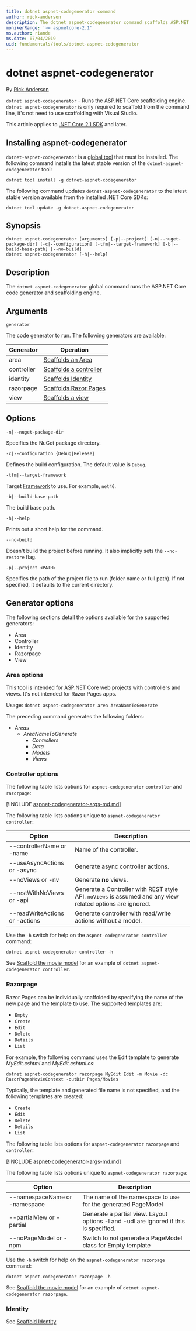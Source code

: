 ```yaml
---
title: dotnet aspnet-codegenerator command
author: rick-anderson
description: The dotnet aspnet-codegenerator command scaffolds ASP.NET Core projects.
monikerRange: '>= aspnetcore-2.1'
ms.author: riande
ms.date: 07/04/2019
uid: fundamentals/tools/dotnet-aspnet-codegenerator
---
```


# dotnet aspnet-codegenerator

By [Rick Anderson](https://twitter.com/RickAndMSFT)

`dotnet aspnet-codegenerator` - Runs the ASP.NET Core scaffolding engine. `dotnet aspnet-codegenerator` is only required to scaffold from the command line, it's not need to use scaffolding with Visual Studio.

This article applies to [.NET Core 2.1 SDK](https://dotnet.microsoft.com/download/dotnet-core/2.1) and later.

## Installing aspnet-codegenerator

`dotnet-aspnet-codegenerator` is a [global tool](/dotnet/core/tools/global-tools) that must be installed. The following command installs the latest stable version of the `dotnet-aspnet-codegenerator` tool:

```console
dotnet tool install -g dotnet-aspnet-codegenerator
```

The following command updates `dotnet-aspnet-codegenerator` to the latest stable version available from the installed .NET Core SDKs:

```console
dotnet tool update -g dotnet-aspnet-codegenerator
```

## Synopsis

```
dotnet aspnet-codegenerator [arguments] [-p|--project] [-n|--nuget-package-dir] [-c|--configuration] [-tfm|--target-framework] [-b|--build-base-path] [--no-build] 
dotnet aspnet-codegenerator [-h|--help]
```

## Description

The `dotnet aspnet-codegenerator` global command runs the ASP.NET Core code generator and scaffolding engine.

## Arguments

`generator`

The code generator to run. The following generators are available:

| Generator | Operation |
| ----------------- | ------------ | 
| area      | [Scaffolds an Area](/aspnet/core/mvc/controllers/areas) |
  controller| [Scaffolds a controller](/aspnet/core/tutorials/first-mvc-app/adding-model) |
  identity  | [Scaffolds Identity](/aspnet/core/security/authentication/scaffold-identity) |
  razorpage | [Scaffolds Razor Pages](/aspnet/core/tutorials/razor-pages/model) |
  view      | [Scaffolds a view](/aspnet/core/mvc/views/overview) |

## Options

`-n|--nuget-package-dir`

Specifies the NuGet package directory.

`-c|--configuration {Debug|Release}`

Defines the build configuration. The default value is `Debug`.

`-tfm|--target-framework`

Target [Framework](/dotnet/standard/frameworks) to use. For example, `net46`.

`-b|--build-base-path`

The build base path.

`-h|--help`

Prints out a short help for the command.

`--no-build`

Doesn't build the project before running. It also implicitly sets the `--no-restore` flag.

`-p|--project <PATH>`

Specifies the path of the project file to run (folder name or full path). If not specified, it defaults to the current directory.

## Generator options

The following sections detail the options available for the supported generators:

* Area
* Controller
* Identity  
* Razorpage
* View

<a name="area"></a>

### Area options

This tool is intended for ASP.NET Core web projects with controllers and views. It's not intended for Razor Pages apps.

Usage: `dotnet aspnet-codegenerator area AreaNameToGenerate`

The preceding command generates the following folders:

* *Areas*
  * *AreaNameToGenerate*
    * *Controllers*
    * *Data*
    * *Models*
    * *Views*

<a name="ctl"></a>

### Controller options

The following table lists options for  `aspnet-codegenerator` `controller` and `razorpage`:

[!INCLUDE [aspnet-codegenerator-args-md.md](~/includes/aspnet-codegenerator-args-md.md)]

The following table lists options unique to  `aspnet-codegenerator controller`:

| Option               | Description|
| ----------------- | ------------ |
| --controllerName or -name | Name of the controller. |
| --useAsyncActions or -async | Generate async controller actions. |
| --noViews or -nv | Generate **no** views. |
| --restWithNoViews or -api  | Generate a Controller with REST style API. `noViews` is assumed and any view related options are ignored. |
| --readWriteActions or -actions | Generate controller with read/write actions without a model. |

Use the `-h` switch for help on the `aspnet-codegenerator controller` command:

```console
dotnet aspnet-codegenerator controller -h
```

See [Scaffold the movie model](/aspnet/core/tutorials/razor-pages/model) for an example of `dotnet aspnet-codegenerator controller`.

### Razorpage

<a name="rp"></a>

Razor Pages can be individually scaffolded by specifying the name of the new page and the template to use. The supported templates are:

* `Empty`
* `Create`
* `Edit`
* `Delete`
* `Details`
* `List`

For example, the following command uses the Edit template to generate *MyEdit.cshtml* and *MyEdit.cshtml.cs*:

```console
dotnet aspnet-codegenerator razorpage MyEdit Edit -m Movie -dc RazorPagesMovieContext -outDir Pages/Movies
```

Typically, the template and generated file name is not specified, and the following templates are created:

* `Create`
* `Edit`
* `Delete`
* `Details`
* `List`

The following table lists options for  `aspnet-codegenerator` `razorpage` and `controller`:

[!INCLUDE [aspnet-codegenerator-args-md.md](~/includes/aspnet-codegenerator-args-md.md)]

The following table lists options unique to  `aspnet-codegenerator razorpage`:

| Option               | Description|
| ----------------- | ------------ |
|   --namespaceName or -namespace | The name of the namespace to use for the generated PageModel |
| --partialView or -partial | Generate a partial view. Layout options -l and -udl are ignored if this is specified. |
| --noPageModel or -npm | Switch to not generate a PageModel class for Empty template |

Use the `-h` switch for help on the `aspnet-codegenerator razorpage` command:

```console
dotnet aspnet-codegenerator razorpage -h
```

See [Scaffold the movie model](/aspnet/core/tutorials/razor-pages/model) for an example of `dotnet aspnet-codegenerator razorpage`.

### Identity

See [Scaffold Identity](/aspnet/core/security/authentication/scaffold-identity)
